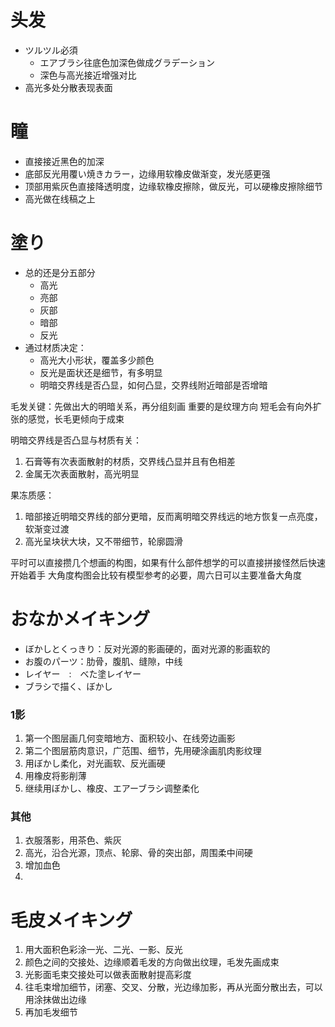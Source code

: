 # 头发
- ツルツル必須
    - エアブラシ往底色加深色做成グラデーション
    - 深色与高光接近增强对比
- 高光多处分散表现表面

# 瞳
- 直接接近黑色的加深
- 底部反光用覆い焼きカラー，边缘用软橡皮做渐变，发光感更强
- 顶部用紫灰色直接降透明度，边缘软橡皮擦除，做反光，可以硬橡皮擦除细节
- 高光做在线稿之上

# 塗り
- 总的还是分五部分
    - 高光
    - 亮部
    - 灰部
    - 暗部
    - 反光
- 通过材质决定：
    - 高光大小形状，覆盖多少颜色
    - 反光是面状还是细节，有多明显
    - 明暗交界线是否凸显，如何凸显，交界线附近暗部是否增暗

毛发关键：先做出大的明暗关系，再分组刻画
重要的是纹理方向
短毛会有向外扩张的感觉，长毛更倾向于成束


明暗交界线是否凸显与材质有关：
1. 石膏等有次表面散射的材质，交界线凸显并且有色相差
2. 金属无次表面散射，高光明显

果冻质感：
1. 暗部接近明暗交界线的部分更暗，反而离明暗交界线远的地方恢复一点亮度，软渐变过渡
2. 高光呈块状大块，又不带细节，轮廓圆滑

平时可以直接攒几个想画的构图，如果有什么部件想学的可以直接拼接怪然后快速开始着手
大角度构图会比较有模型参考的必要，周六日可以主要准备大角度


# おなかメイキング

- ぼかしとくっきり：反对光源的影画硬的，面对光源的影画软的
- お腹のパーツ：肋骨，腹肌、缝隙，中线
- レイヤー　:　べた塗レイヤー
- ブラシで描く、ぼかし

### 1影

1. 第一个图层画几何变暗地方、面积较小、在线旁边画影
2. 第二个图层筋肉意识，广范围、细节，先用硬涂画肌肉影纹理
3. 用ぼかし柔化，对光画软、反光画硬
4. 用橡皮将影削薄
5. 继续用ぼかし、橡皮、エアーブラシ调整柔化

### 其他

1. 衣服落影，用茶色、紫灰
2. 高光，沿合光源，顶点、轮廓、骨的突出部，周围柔中间硬
3. 增加血色
4. 

# 毛皮メイキング

1. 用大面积色彩涂一光、二光、一影、反光
2. 颜色之间的交接处、边缘顺着毛发的方向做出纹理，毛发先画成束
3. 光影面毛束交接处可以做表面散射提高彩度
4. 往毛束增加细节，闭塞、交叉、分散，光边缘加影，再从光面分散出去，可以用涂抹做出边缘
5. 再加毛发细节
